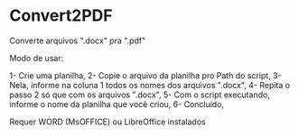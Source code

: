 # Convert2PDF



Converte arquivos ".docx" pra ".pdf"

Modo de usar:

1- Crie uma planilha, 
2- Copie o arquivo da planilha pro Path do script,
3- Nela, informe na coluna 1 todos os nomes dos arquivos ".docx",
4- Repita o passo 2 só que com os arquivos ".docx",
5- Com o script executando, informe o nome da planilha que você criou,
6- Concluído,




Requer WORD (MsOFFICE) ou LibreOffice instalados
